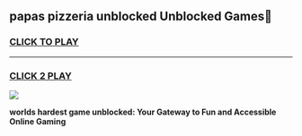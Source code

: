 
## papas pizzeria unblocked Unblocked Games👋
<h3>
<a href="https://premium.freeplayer.one?title=papas_pizzeria_unblocked&ref=16F">CLICK TO PLAY</a></h3>
<hr>

<h3>
<a href="https://premium.freeplayer.one?title=papas_pizzeria_unblocked&ref=16F">CLICK 2 PLAY</a>
  
</h3>

<a href="https://premium.freeplayer.one?title=papas_pizzeria_unblocked&ref=16F/"><img src="https://clearcache.store/games.png"></a>


**worlds hardest game unblocked: Your Gateway to Fun and Accessible Online Gaming**
